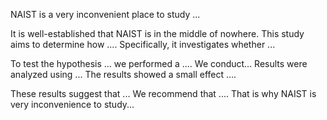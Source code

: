 

NAIST is a very inconvenient place to study ...

It is well-established that NAIST is in the middle of nowhere. This study aims to determine how .... Specifically, it investigates whether ... 



To test the hypothesis ... we performed a .... 
We conduct...
Results were analyzed using ... The results showed a small effect .... 



These results suggest that ... We recommend that .... That is why NAIST is very inconvenience to study...


